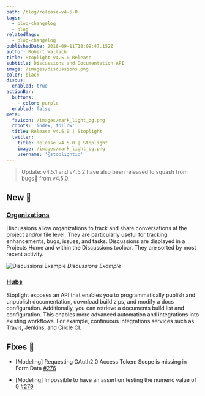```yaml
---
path: /blog/release-v4-5-0
tags:
  - blog-changelog
  - blog
relatedTags:
  - blog-changelog
publishedDate: 2018-09-11T18:09:47.152Z
author: Robert Wallach
title: Stoplight v4.5.0 Release
subtitle: Discussions and Documentation API
image: /images/discussions.png
color: black
disqus:
  enabled: true
actionBar:
  buttons:
    - color: purple
  enabled: false
meta:
  favicon: /images/mark_light_bg.png
  robots: 'index, follow'
  title: Release v4.5.0 | Stoplight
  twitter:
    title: Release v4.5.0 | Stoplight
    image: /images/mark_light_bg.png
    username: '@stoplightio'
---
```

> Update: v4.5.1 and v4.5.2 have also been released to squash from bugs🐛 from v4.5.0.

## New 🚀

### [Organizations](http://docs.stoplight.io/platform/projects/discussions)

Discussions allow organizations to track and share conversations at the project and/or file level. They are particularly useful for tracking enhancements, bugs, issues, and tasks. Discussions are displayed in a Projects Home and within the Discussions toolbar. They are sorted by most recent activity.

![Discussions Example](https://cdn-images-1.medium.com/max/2896/1*9SpIHXPJInfzCju_O55VxQ.png)
*Discussions Example*

### [Hubs](https://docs.stoplight.io/api-reference/documentation)

Stoplight exposes an API that enables you to programmatically publish and unpublish documentation, download build zips, and modify a docs configuration. Additionally, you can retrieve a documents build list and configuration. This enables more advanced automation and integrations into existing workflows. For example, continuous integrations services such as Travis, Jenkins, and Circle CI.

## Fixes 🔧

* [Modeling] Requesting OAuth2.0 Access Token: Scope is missing in Form Data [\#276](https://github.com/stoplightio/desktop/issues/276)

* \[Modeling] Impossible to have an assertion testing the numeric value of 0 [\#279](https://github.com/stoplightio/desktop/issues/279)
